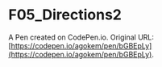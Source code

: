 # F05_Directions2

A Pen created on CodePen.io. Original URL: [https://codepen.io/agokem/pen/bGBEpLy](https://codepen.io/agokem/pen/bGBEpLy).


